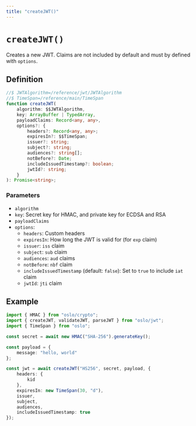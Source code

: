 ```yaml
---
title: "createJWT()"
---
```


# `createJWT()`

Creates a new JWT. Claims are not included by default and must by defined with `options`.

## Definition

```ts
//$ JWTAlgorithm=/reference/jwt/JWTAlgorithm
//$ TimeSpan=/reference/main/TimeSpan
function createJWT(
	algorithm: $$JWTAlgorithm,
	key: ArrayBuffer | TypedArray,
	payloadClaims: Record<any, any>,
	options?: {
		headers?: Record<any, any>;
		expiresIn?: $$TimeSpan;
		issuer?: string;
		subject?: string;
		audiences?: string[];
		notBefore?: Date;
		includeIssuedTimestamp?: boolean;
		jwtId?: string;
	}
): Promise<string>;
```

### Parameters

- `algorithm`
- `key`: Secret key for HMAC, and private key for ECDSA and RSA
- `payloadClaims`
- `options`:
  - `headers`: Custom headers
  - `expiresIn`: How long the JWT is valid for (for `exp` claim)
  - `issuer`: `iss` claim
  - `subject`: `sub` claim
  - `audiences`: `aud` claims
  - `notBefore`: `nbf` claim
  - `includeIssuedTimestamp` (default: `false`): Set to `true` to include `iat` claim
  - `jwtId`: `jti` claim

## Example

```ts
import { HMAC } from "oslo/crypto";
import { createJWT, validateJWT, parseJWT } from "oslo/jwt";
import { TimeSpan } from "oslo";

const secret = await new HMAC("SHA-256").generateKey();

const payload = {
	message: "hello, world"
};

const jwt = await createJWT("HS256", secret, payload, {
	headers: {
		kid
	},
	expiresIn: new TimeSpan(30, "d"),
	issuer,
	subject,
	audiences,
	includeIssuedTimestamp: true
});
```
